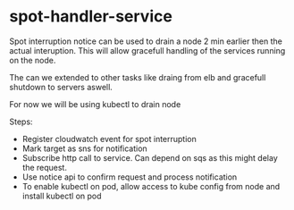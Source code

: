 # spot-handler-service
Spot interruption notice can be used to drain a node 2 min earlier then the actual interuption. This will allow gracefull handling of the services running on the node. 

The can we extended to other tasks like draing from elb and gracefull shutdown to servers aswell.  

For now we will be using kubectl to drain node

Steps:
- Register cloudwatch event for spot interruption
- Mark target as sns for notification
- Subscribe http call to service. Can depend on sqs as this might delay the request. 
- Use notice api to confirm request and process notification
- To enable kubectl on pod, allow access to kube config from node and install kubectl on pod   

